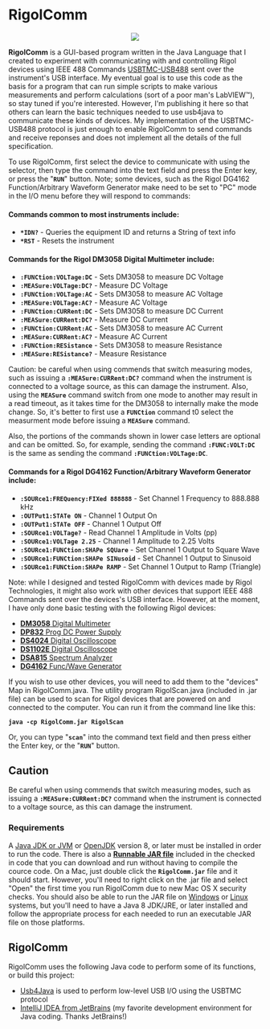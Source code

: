 # RigolComm

<p align="center"><img src="https://github.com/wholder/RigolComm/blob/master/images/RigolComm%20Screenshot.png"></p>

**RigolComm** is a GUI-based program written in the Java Language that I created to experiment with communicating with and controlling Rigol devices using IEEE 488 Commands [USBTMC-USB488](http://sdpha2.ucsd.edu/Lab_Equip_Manuals/usbtmc_usb488_subclass_1_00.pdf) sent over the instrument's USB interface.  My eventual goal is to use this code as the basis for a program that can run simple scripts to make various measurements and perform calculations (sort of a poor man's LabVIEW™), so stay tuned if you're interested.  However, I'm publishing it here so that others can learn the basic techniques needed to use usb4java to communicate these kinds of devices.  My implementation of the USBTMC-USB488 protocol is just enough to enable RigolComm to send commands and receive reponses and does not implement all the details of the full specification.

To use RigolComm, first select the device to communicate with using the selector, then type the command into the text field and press the Enter key, or press the "**`RUN`**" button.  Note; some devices, such as the Rigol DG4162 Function/Arbitrary Waveform Generator make need to be set to "PC" mode in the I/O menu before they will respond to commands:

#### Commands common to most instruments include:

  - **`*IDN?`** - Queries the equipment ID and returns a String of text info
  - **`*RST`**  - Resets the instrument
 
#### Commands for the Rigol DM3058 Digital Multimeter include:

  - **`:FUNCtion:VOLTage:DC`** - Sets DM3058 to measure DC Voltage
  - **`:MEASure:VOLTage:DC?`** - Measure DC Voltage
  - **`:FUNCtion:VOLTage:AC`** - Sets DM3058 to measure AC Voltage
  - **`:MEASure:VOLTage:AC?`** - Measure AC Voltage
  - **`:FUNCtion:CURRent:DC`** - Sets DM3058 to measure DC Current
  - **`:MEASure:CURRent:DC?`** - Measure DC Current
  - **`:FUNCtion:CURRent:AC`** - Sets DM3058 to measure AC Current
  - **`:MEASure:CURRent:AC?`** - Measure AC Current
  - **`:FUNCtion:RESistance`** - Sets DM3058 to measure Resistance
  - **`:MEASure:RESistance?`** - Measure Resistance
 
Caution: be careful when using commends that switch measuring modes, such as issuing a **`:MEASure:CURRent:DC?`** command when the instrument is connected to a voltage source, as this can damage the instrument.  Also, using the **`MEASure`** command switch from one mode to another may result in a read timeout, as it takes time for the DM3058 to internally make the mode change.  So, it's better to first use a **`FUNCtion`** command t0 select the measurment mode before issuing a **`MEASure`** command.

Also, the portions of the commands shown in lower case letters are optional and can be omitted.  So, for example, sending the command **`:FUNC:VOLT:DC`** is the same as sending the command **`:FUNCtion:VOLTage:DC`**.

#### Commands for a Rigol DG4162 Function/Arbitrary Waveform Generator include:
 
  - **`:SOURce1:FREQuency:FIXed 888888`** - Set Channel 1 Frequency to 888.888 kHz
  - **`:OUTPut1:STATe ON`** - Channel 1 Output On
  - **`:OUTPut1:STATe OFF`** - Channel 1 Output Off
  - **`:SOURce1:VOLTage?`** - Read Channel 1 Amplitude in Volts (pp)
  - **`:SOURce1:VOLTage 2.25`** - Channel 1 Amplitude to 2.25 Volts
  - **`:SOURce1:FUNCtion:SHAPe SQUare`** - Set Channel 1 Output to Square Wave
  - **`:SOURce1:FUNCtion:SHAPe SINusoid`** - Set Channel 1 Output to Sinusoid
  - **`:SOURce1:FUNCtion:SHAPe RAMP`** - Set Channel 1 Output to Ramp (Triangle)
 
 Note: while I designed and tested RigolComm with devices made by Rigol Technologies, it might also work with other devices that support IEEE 488 Commands sent over the devices's USB interface.  However, at the moment, I have only done basic testing with the following Rigol devices:
 
  - [**DM3058** Digital Multimeter](https://www.rigolna.com/products/digital-multimeters/dm3000/)
  - [**DP832** Prog DC Power Supply](https://www.rigolna.com/products/dc-power-loads/dp800/)
  - [**DS4024** Digital Oscilloscope](https://www.rigolna.com/products/digital-oscilloscopes/4000/)
  - [**DS1102E** Digital Oscilloscope](https://www.rigolna.com/products/digital-oscilloscopes/1000/)
  - [**DSA815** Spectrum Analyzer](https://www.rigolna.com/products/spectrum-analyzers/dsa800/)
  - [**DG4162** Func/Wave Generator](https://www.rigolna.com/products/waveform-generators/dg4000/)
  
If you wish to use other devices, you will need to add them to the "devices" Map in RigolComm.java.  The utility program RigolScan.java (included in .jar file) can be used to scan for Rigol devices that are powered on and connected to the computer.  You can run it from the command line like this:

  **`java -cp RigolComm.jar RigolScan`**
 
 Or, you can type "**`scan`**" into the command text field and then press either the Enter key, or the "**`RUN`**" button.
 
## Caution
Be careful when using commends that switch measuring modes, such as issuing a **`:MEASure:CURRent:DC?`** command when the instrument is connected to a voltage source, as this can damage the instrument.

### Requirements
A [Java JDK or JVM](https://www.java.com/en/) or [OpenJDK](http://openjdk.java.net) version 8, or later must be installed in order to run the code.  There is also a [**Runnable JAR file**](https://github.com/wholder/RigolComm/blob/master/out/artifacts/RigolComm_jar) included in the checked in code that you can download and run without having to compile the cource code.   On a Mac, just double click the **`RigolComm.jar`** file and it should start.  However, you'll need to right click on the .jar file and select "Open" the first time you run RigolComm due to new Mac OS X security checks.  You should also be able to run the JAR file on [Windows](https://windowsreport.com/jar-file-windows/) or [Linux](https://itsfoss.com/run-jar-file-ubuntu-linux/) systems, but you'll need to have a Java 8 JDK/JRE, or later installed and follow the appropriate process for each needed to run an executable JAR file on those platforms.

## RigolComm
RigolComm uses the following Java code to perform some of its functions, or build this project:
- [Usb4Java](http://usb4java.org) is used to perform low-level USB I/O using the USBTMC protocol
- [IntelliJ IDEA from JetBrains](https://www.jetbrains.com/idea/) (my favorite development environment for Java coding. Thanks JetBrains!)
